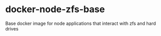 # docker-node-zfs-base
Base docker image for node applications that interact with zfs and hard drives
